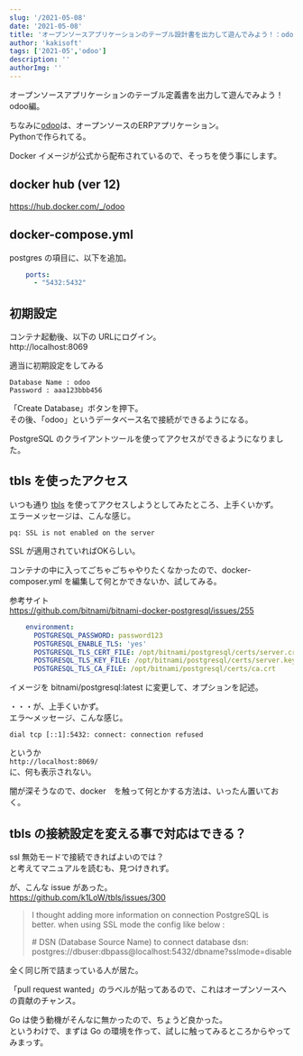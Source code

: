 ```yaml
---
slug: '/2021-05-08'
date: '2021-05-08'
title: 'オープンソースアプリケーションのテーブル設計書を出力して遊んでみよう！：odoo編（未達成）'
author: 'kakisoft'
tags: ['2021-05','odoo']
description: ''
authorImg: ''
---
```


オープンソースアプリケーションのテーブル定義書を出力して遊んでみよう！　odoo編。  

ちなみに[odoo](https://www.odoo.com/ja_JP/)は、オープンソースのERPアプリケーション。  
Pythonで作られてる。  

Docker イメージが公式から配布されているので、そっちを使う事にします。  

## docker hub (ver 12)
https://hub.docker.com/_/odoo  


## docker-compose.yml
postgres の項目に、以下を追加。
```yaml
    ports:
      - "5432:5432"
```

## 初期設定
コンテナ起動後、以下の URLにログイン。  
http://localhost:8069  

適当に初期設定をしてみる
```
Database Name : odoo
Password : aaa123bbb456
```
「Create Database」ボタンを押下。  
その後、「odoo」というデータベース名で接続ができるようになる。  

PostgreSQL のクライアントツールを使ってアクセスができるようになりました。  


## tbls を使ったアクセス
いつも通り [tbls](https://github.com/k1LoW/tbls) を使ってアクセスしようとしてみたところ、上手くいかず。  
エラーメッセージは、こんな感じ。
```
pq: SSL is not enabled on the server
```

SSL が適用されていればOKらしい。  

コンテナの中に入ってごちゃごちゃやりたくなかったので、docker-composer.yml を編集して何とかできないか、試してみる。  

参考サイト  
<https://github.com/bitnami/bitnami-docker-postgresql/issues/255>
```yaml
    environment:
      POSTGRESQL_PASSWORD: password123
      POSTGRESQL_ENABLE_TLS: 'yes'
      POSTGRESQL_TLS_CERT_FILE: /opt/bitnami/postgresql/certs/server.crt
      POSTGRESQL_TLS_KEY_FILE: /opt/bitnami/postgresql/certs/server.key
      POSTGRESQL_TLS_CA_FILE: /opt/bitnami/postgresql/certs/ca.crt
```
イメージを bitnami/postgresql:latest に変更して、オプションを記述。  

・・・が、上手くいかず。  
エラ〜メッセージ、こんな感じ。  
```
dial tcp [::1]:5432: connect: connection refused
```

というか  
```http://localhost:8069/```  
に、何も表示されない。  

闇が深そうなので、docker　を触って何とかする方法は、いったん置いておく。 


## tbls の接続設定を変える事で対応はできる？
ssl 無効モードで接続できればよいのでは？  
と考えてマニュアルを読むも、見つけきれず。  

が、こんな issue があった。  
<https://github.com/k1LoW/tbls/issues/300>

> I thought adding more information on connection PostgreSQL is better.
> when using SSL mode the config like below :
>
> \# DSN (Database Source Name) to connect database
> dsn: postgres://dbuser:dbpass@localhost:5432/dbname?sslmode=disable

全く同じ所で詰まっている人が居た。  

「pull request wanted」のラベルが貼ってあるので、これはオープンソースへの貢献のチャンス。  

Go は使う動機がそんなに無かったので、ちょうど良かった。  
というわけで、まずは Go の環境を作って、試しに触ってみるところからやってみまっす。  
